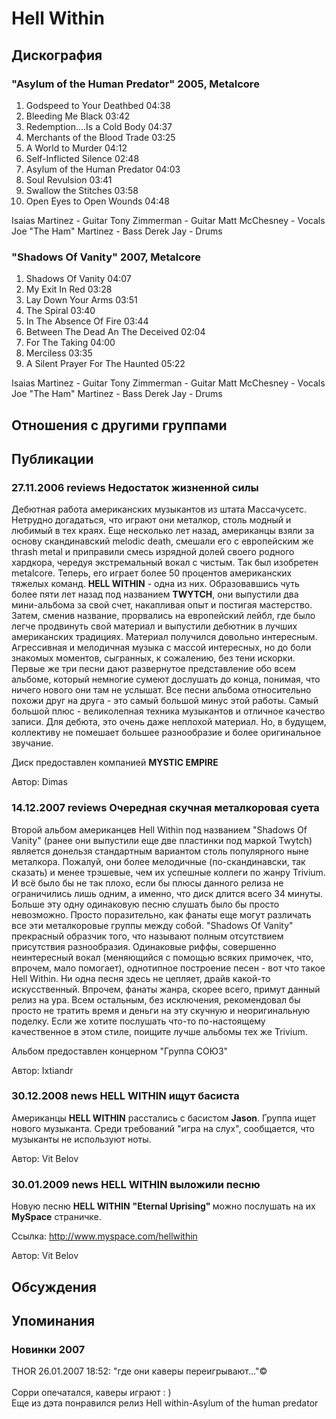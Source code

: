 # Hell Within



## Дискография

### "Asylum of the Human Predator" 2005, Metalcore

1. Godspeed to Your Deathbed 04:38  
2. Bleeding Me Black 03:42  
3. Redemption....Is a Cold Body 04:37 
4. Merchants of the Blood Trade 03:25  
5. A World to Murder 04:12  
6. Self-Inflicted Silence 02:48
7. Asylum of the Human Predator 04:03
8. Soul Revulsion 03:41 
9. Swallow the Stitches 03:58 
10. Open Eyes to Open Wounds 04:48 


Isaias Martinez - Guitar
Tony Zimmerman - Guitar
Matt McChesney - Vocals 
Joe "The Ham" Martinez - Bass
Derek Jay - Drums

### "Shadows Of Vanity" 2007, Metalcore

1. Shadows Of Vanity 04:07  
2. My Exit In Red 03:28  
3. Lay Down Your Arms 03:51  
4. The Spiral 03:40  
5. In The Absence Of Fire 03:44  
6. Between The Dead An The Deceived 02:04  
7. For The Taking 04:00  
8. Merciless 03:35  
9. A Silent Prayer For The Haunted 05:22 


Isaias Martinez - Guitar
Tony Zimmerman - Guitar
Matt McChesney - Vocals 
Joe "The Ham" Martinez - Bass
Derek Jay - Drums


## Отношения с другими группами


## Публикации

### 27.11.2006 reviews Недостаток жизненной силы

<P>Дебютная работа американских музыкантов из штата Массачусетс. Нетрудно догадаться, что играют они металкор, столь модный и любимый в тех краях. Еще несколько лет назад, американцы взяли за основу скандинавский melodic death, смешали его с европейским же thrash metal и приправили смесь изрядной долей своего родного хардкора, чередуя экстремальный вокал с чистым. Так был изобретен metalcore. Теперь, его играет более 50 процентов американских тяжелых команд. <STRONG>HELL WITHIN</STRONG> - одна из них. Образовавшись чуть более пяти лет назад под названием <STRONG>TWYTCH</STRONG>, они выпустили два мини-альбома за свой счет, накапливая опыт и постигая мастерство. Затем, сменив название, прорвались на европейский лейбл, где было легче продвинуть свой материал и выпустили дебютник в лучших американских традициях. Материал получился довольно интересным. Агрессивная и мелодичная музыка с массой интересных, но до боли знакомых моментов, сыгранных, к сожалению, без тени искорки. Первые же три песни дают развернутое представление обо всем альбоме, который немногие сумеют дослушать до конца, понимая, что ничего нового они там не услышат. Все песни альбома относительно похожи друг на друга - это самый большой минус этой работы. Самый большой плюс - великолепная техника музыкантов и отличное качество записи. Для дебюта, это очень даже неплохой материал. Но, в будущем, коллективу не помешает большее разнообразие и более оригинальное звучание.</P>
<P>Диск предоставлен компанией <STRONG>MYSTIC EMPIRE</STRONG></P>
Автор: Dimas

### 14.12.2007 reviews Очередная скучная металкоровая суета

<P>Второй альбом американцев Hell Within под названием "Shadows Of Vanity" (ранее они выпустили еще две пластинки под маркой Twytch) является донельзя стандартным вариантом столь популярного ныне металкора. Пожалуй, они более мелодичные (по-скандинавски, так сказать) и менее трэшевые, чем их успешные коллеги по жанру Trivium. И всё было бы не так плохо, если бы плюсы данного релиза не ограничились лишь одним, а именно, что диск длится всего 34 минуты. Больше эту одну одинаковую песню слушать было бы просто невозможно. Просто поразительно, как фанаты еще могут различать все эти металкоровые группы между собой. "Shadows Of Vanity" прекрасный образчик того, что называют полным отсутствием присутствия разнообразия. Одинаковые риффы, совершенно неинтересный вокал (меняющийся&nbsp;с помощью всяких примочек, что, впрочем, мало помогает), однотипное построение песен - вот что такое Hell Within. Ни одна песня здесь не цепляет, драйв какой-то искусственный. Впрочем, фанаты жанра, скорее всего, примут данный релиз на ура. Всем остальным, без исключения, рекомендовал бы просто не тратить время и деньги на эту скучную и неоригинальную поделку. Если же хотите послушать что-то по-настоящему качественное в этом стиле, поищите лучше альбомы тех же Trivium.</P>
<P>Альбом предоставлен концерном "Группа СОЮЗ"</P>
Автор: Ixtiandr

### 30.12.2008 news HELL WITHIN ищут басиста

<P>Американцы <STRONG>HELL WITHIN</STRONG> расстались с басистом <STRONG>Jason</STRONG>. Группа ищет нового музыканта. Среди требований "игра на слух", сообщается, что музыканты не используют ноты.</P>
Автор: Vit Belov

### 30.01.2009 news HELL WITHIN выложили песню

<P>Новую песню <STRONG>HELL WITHIN</STRONG> <STRONG>"Eternal Uprising" </STRONG>можно послушать на их <STRONG>MySpace</STRONG> страничке.</P>
<P>Ссылка: <A href="http://www.myspace.com/hellwithin">http://www.myspace.com/hellwithin</A></P>
Автор: Vit Belov


## Обсуждения


## Упоминания

### Новинки 2007

THOR 26.01.2007 18:52:
"где они каверы переигрывают..."&copy;<BR><BR>Сорри опечатался, каверы играют : )<BR>Еще из дэта понравился релиз Hell within-Asylum of the human predator


